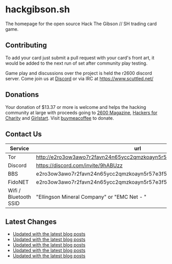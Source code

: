# hackgibson.sh
The homepage for the open source Hack The Gibson // SH trading card game.


## Contributing

To add your card just submit a pull request with your card's front art, it would be added to the next run of set after community play testing.

Game play and discussions over the project is held the r2600 discord server. Come join us at [Discord](https://discord.com/invite/9hABUzz) or via IRC at https://www.scuttled.net/


## Donations

Your donation of $13.37 or more is welcome and helps the hacking community at large with proceeds going to [2600 Magazine](https://2600.com/), [Hackers for Charity](https://hackersforcharity.org) and [Girlstart](https://girlstart.org).  Visit [buymeacoffee](https://www.buymeacoffee.com/hackgibson.sh) to donate.


## Contact Us

Service | url
-|-
Tor | http://e2ro3ow3awo7r2favn24n65ycc2qmzkoayn5r57e3f56nvjwdcgg32ad.onion
Discord | https://discord.com/invite/9hABUzz
BBS | e2ro3ow3awo7r2favn24n65ycc2qmzkoayn5r57e3f56nvjwdcgg32ad.onion:23
FidoNET | e2ro3ow3awo7r2favn24n65ycc2qmzkoayn5r57e3f56nvjwdcgg32ad.onion:24554
Wifi / Bluetooth SSID | "Ellingson Mineral Company" or "EMC Net - <fidonet address>"

## Latest Changes
<!-- BLOG-POST-LIST:START -->
- [Updated with the latest blog posts](https://github.com/DFW2600/hackgibson.sh/commit/0c99c2bde6c30627f2aa907b686d8ef49930ddad)
- [Updated with the latest blog posts](https://github.com/DFW2600/hackgibson.sh/commit/6280f9d674de470e4456409b0fd5fef47a2cd2f5)
- [Updated with the latest blog posts](https://github.com/DFW2600/hackgibson.sh/commit/b4e16f22961a9ed7a239194ea7f03eeb8d5a1920)
- [Updated with the latest blog posts](https://github.com/DFW2600/hackgibson.sh/commit/b54a2f7eb36ad581eefb573e7e5c2b17f0534b22)
- [Updated with the latest blog posts](https://github.com/DFW2600/hackgibson.sh/commit/6f0db42f9ebed6ffa74c385742aa26366a92de2c)
<!-- BLOG-POST-LIST:END -->
